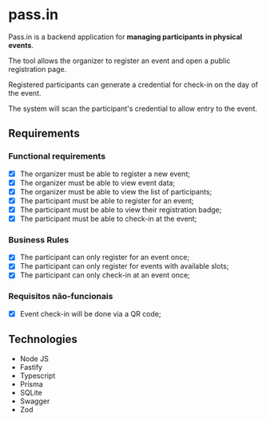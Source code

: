 # pass.in

Pass.in is a backend application for **managing participants in physical events**.

The tool allows the organizer to register an event and open a public registration page.

Registered participants can generate a credential for check-in on the day of the event.

The system will scan the participant's credential to allow entry to the event.

## Requirements

### Functional requirements

- [x] The organizer must be able to register a new event;
- [x] The organizer must be able to view event data;
- [x] The organizer must be able to view the list of participants;
- [x] The participant must be able to register for an event;
- [x] The participant must be able to view their registration badge;
- [x] The participant must be able to check-in at the event;

### Business Rules

- [x] The participant can only register for an event once;
- [x] The participant can only register for events with available slots;
- [x] The participant can only check-in at an event once;

### Requisitos não-funcionais

- [x] Event check-in will be done via a QR code;

## Technologies

- Node JS
- Fastify
- Typescript
- Prisma
- SQLite
- Swagger
- Zod

